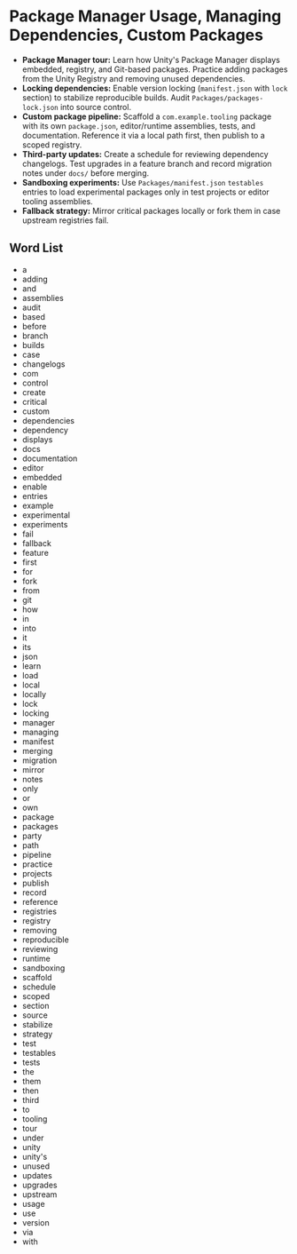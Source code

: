 # Package Manager Usage, Managing Dependencies, Custom Packages
- **Package Manager tour:** Learn how Unity's Package Manager displays embedded, registry, and Git-based packages. Practice adding packages from the Unity Registry and removing unused dependencies.
- **Locking dependencies:** Enable version locking (`manifest.json` with `lock` section) to stabilize reproducible builds. Audit `Packages/packages-lock.json` into source control.
- **Custom package pipeline:** Scaffold a `com.example.tooling` package with its own `package.json`, editor/runtime assemblies, tests, and documentation. Reference it via a local path first, then publish to a scoped registry.
- **Third-party updates:** Create a schedule for reviewing dependency changelogs. Test upgrades in a feature branch and record migration notes under `docs/` before merging.
- **Sandboxing experiments:** Use `Packages/manifest.json` `testables` entries to load experimental packages only in test projects or editor tooling assemblies.
- **Fallback strategy:** Mirror critical packages locally or fork them in case upstream registries fail.

## Word List
- a
- adding
- and
- assemblies
- audit
- based
- before
- branch
- builds
- case
- changelogs
- com
- control
- create
- critical
- custom
- dependencies
- dependency
- displays
- docs
- documentation
- editor
- embedded
- enable
- entries
- example
- experimental
- experiments
- fail
- fallback
- feature
- first
- for
- fork
- from
- git
- how
- in
- into
- it
- its
- json
- learn
- load
- local
- locally
- lock
- locking
- manager
- managing
- manifest
- merging
- migration
- mirror
- notes
- only
- or
- own
- package
- packages
- party
- path
- pipeline
- practice
- projects
- publish
- record
- reference
- registries
- registry
- removing
- reproducible
- reviewing
- runtime
- sandboxing
- scaffold
- schedule
- scoped
- section
- source
- stabilize
- strategy
- test
- testables
- tests
- the
- them
- then
- third
- to
- tooling
- tour
- under
- unity
- unity's
- unused
- updates
- upgrades
- upstream
- usage
- use
- version
- via
- with
